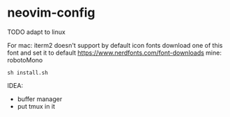 # neovim-config

TODO adapt to linux 

For mac: iterm2 doesn't support by default icon fonts
download one of this font and set it to default 
https://www.nerdfonts.com/font-downloads
mine: robotoMono
```
sh install.sh
```

IDEA: 
- buffer manager
- put tmux in it
